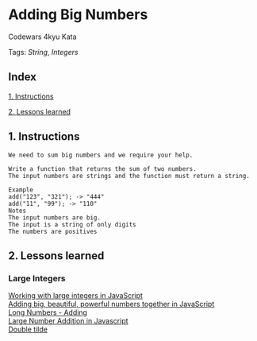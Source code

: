 # Adding Big Numbers
Codewars 4kyu Kata

Tags: *String*, *Integers*


## Index

[1. Instructions](#1-instructions/) 

[2. Lessons learned](#2-lessons-learned)

## 1. Instructions

```
We need to sum big numbers and we require your help.

Write a function that returns the sum of two numbers. 
The input numbers are strings and the function must return a string.

Example
add("123", "321"); -> "444"
add("11", "99"); -> "110"
Notes
The input numbers are big.
The input is a string of only digits
The numbers are positives
```

## 2. Lessons learned
### Large Integers
[Working with large integers in JavaScript](http://2ality.com/2012/07/large-integers.html)  
[Adding big, beautiful, powerful numbers together in JavaScript](https://lowrey.me/adding-big-beautiful-powerful-numbers-together-in-javascript/)  
[Long Numbers - Adding](https://trans4mind.com/personal_development/JavaScript/longnumAdd.htm)  
[Large Number Addition in Javascript](https://hard-coded.com/2017/large-number-addition/)  
[Double tilde](https://medium.com/@nguyenminhphuc/what-is-double-tilde-in-javascript-908537354fb8)  
